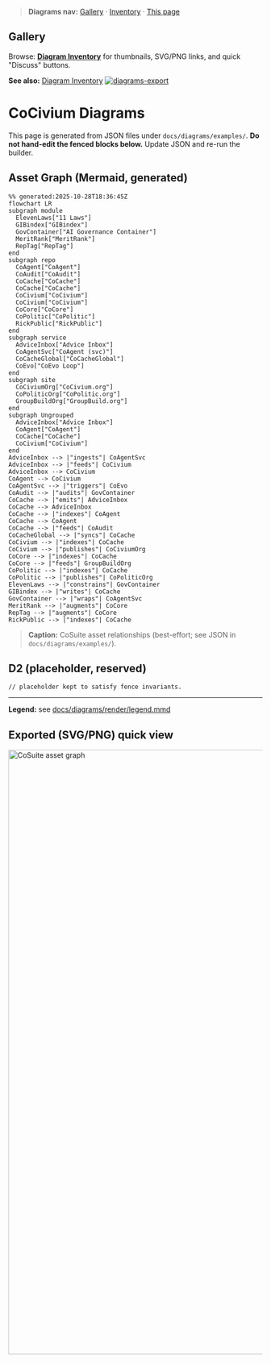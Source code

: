 > **Diagrams nav:** [Gallery](./diagrams/index.html) · [Inventory](./diagrams/INVENTORY.md) · [This page](./DIAGRAMS.md)

## Gallery

Browse: **[Diagram Inventory](diagrams/INVENTORY.md)** for thumbnails, SVG/PNG links, and quick "Discuss" buttons.


**See also:** [Diagram Inventory](diagrams/INVENTORY.md)
[![diagrams-export](https://github.com/rickballard/CoCivium/actions/workflows/diagrams-export.yml/badge.svg)](https://github.com/rickballard/CoCivium/actions/workflows/diagrams-export.yml)

# CoCivium Diagrams

This page is generated from JSON files under `docs/diagrams/examples/`.
**Do not hand-edit the fenced blocks below.** Update JSON and re-run the builder.

## Asset Graph (Mermaid, generated)
```mermaid
%% generated:2025-10-28T18:36:45Z
flowchart LR
subgraph module
  ElevenLaws["11 Laws"]
  GIBindex["GIBindex"]
  GovContainer["AI Governance Container"]
  MeritRank["MeritRank"]
  RepTag["RepTag"]
end
subgraph repo
  CoAgent["CoAgent"]
  CoAudit["CoAudit"]
  CoCache["CoCache"]
  CoCache["CoCache"]
  CoCivium["CoCivium"]
  CoCivium["CoCivium"]
  CoCore["CoCore"]
  CoPolitic["CoPolitic"]
  RickPublic["RickPublic"]
end
subgraph service
  AdviceInbox["Advice Inbox"]
  CoAgentSvc["CoAgent (svc)"]
  CoCacheGlobal["CoCacheGlobal"]
  CoEvo["CoEvo Loop"]
end
subgraph site
  CoCiviumOrg["CoCivium.org"]
  CoPoliticOrg["CoPolitic.org"]
  GroupBuildOrg["GroupBuild.org"]
end
subgraph Ungrouped
  AdviceInbox["Advice Inbox"]
  CoAgent["CoAgent"]
  CoCache["CoCache"]
  CoCivium["CoCivium"]
end
AdviceInbox --> |"ingests"| CoAgentSvc
AdviceInbox --> |"feeds"| CoCivium
AdviceInbox --> CoCivium
CoAgent --> CoCivium
CoAgentSvc --> |"triggers"| CoEvo
CoAudit --> |"audits"| GovContainer
CoCache --> |"emits"| AdviceInbox
CoCache --> AdviceInbox
CoCache --> |"indexes"| CoAgent
CoCache --> CoAgent
CoCache --> |"feeds"| CoAudit
CoCacheGlobal --> |"syncs"| CoCache
CoCivium --> |"indexes"| CoCache
CoCivium --> |"publishes"| CoCiviumOrg
CoCore --> |"indexes"| CoCache
CoCore --> |"feeds"| GroupBuildOrg
CoPolitic --> |"indexes"| CoCache
CoPolitic --> |"publishes"| CoPoliticOrg
ElevenLaws --> |"constrains"| GovContainer
GIBindex --> |"writes"| CoCache
GovContainer --> |"wraps"| CoAgentSvc
MeritRank --> |"augments"| CoCore
RepTag --> |"augments"| CoCore
RickPublic --> |"indexes"| CoCache
```

> **Caption:** CoSuite asset relationships (best-effort; see JSON in `docs/diagrams/examples/`).

## D2 (placeholder, reserved)
```d2
// placeholder kept to satisfy fence invariants.
```


---
**Legend:** see [docs/diagrams/render/legend.mmd](diagrams/render/legend.mmd)


## Exported (SVG/PNG) quick view

<!-- picture:asset-graph -->
<picture>
  <source type="image/svg+xml" srcset="/rickballard/CoCivium/raw/main/docs/diagrams/render/asset-graph.svg">
  <img src="/rickballard/CoCivium/raw/main/docs/diagrams/render/asset-graph.png" alt="CoSuite asset graph" width="1200">
</picture>
